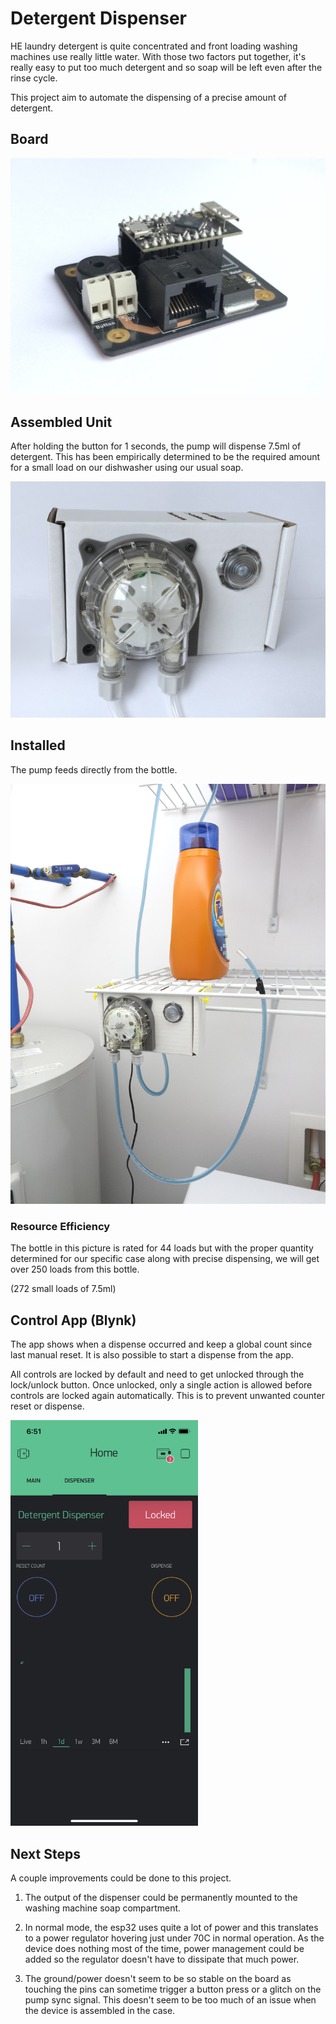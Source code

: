 # Detergent Dispenser

HE laundry detergent is quite concentrated and front loading washing machines
use really little water. With those two factors put together, it's really easy
to put too much detergent and so soap will be left even after the rinse cycle.

This project aim to automate the dispensing of a precise amount of detergent.

## Board

![Motherboard](assets/img/board.jpeg)

## Assembled Unit

After holding the button for 1 seconds, the pump will dispense 7.5ml of
detergent. This has been empirically determined to be the required amount
for a small load on our dishwasher using our usual soap.

![Assembled](assets/img/unit.jpeg)

## Installed

The pump feeds directly from the bottle.

![Installed](assets/img/installed.jpeg)

### Resource Efficiency

The bottle in this picture is rated for 44 loads but with the proper quantity determined for our specific case along with precise dispensing, we will get over 250 loads from this bottle.

(272 small loads of 7.5ml)

## Control App (Blynk)

The app shows when a dispense occurred and keep a global count since last
manual reset. It is also possible to start a dispense from the app.

All controls are locked by default and need to get unlocked through the
lock/unlock button. Once unlocked, only a single action is allowed before
controls are locked again automatically. This is to prevent unwanted counter reset or dispense.

<img src="assets/img/app.png" alt="Blynk Project" width="300">

## Next Steps

A couple improvements could be done to this project.

1. The output of the dispenser could be permanently mounted to the washing
machine soap compartment.

2. In normal mode, the esp32 uses quite a lot of power and this translates to
a power regulator hovering just under 70C in normal operation. As the device
does nothing most of the time, power management could be added so the regulator
doesn't have to dissipate that much power.

3. The ground/power doesn't seem to be so stable on the board as touching the
pins can sometime trigger a button press or a glitch on the pump sync signal.
This doesn't seem to be too much of an issue when the device is assembled in
the case.
